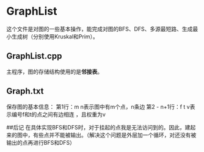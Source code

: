 ﻿# GraphList
这个文件是对图的一些基本操作，能完成对图的BFS、DFS、多源最短路、生成最小生成树（分别使用Kruskal和Prim）。

## GraphList.cpp
主程序，图的存储结构使用的是**邻接表**。

## Graph.txt
保存图的基本信息：
第1行：m n表示图中有m个点，n条边
第2 - n+1行：f t v表示编号f和t的点之间有边相连 ，且权重为v

##后记
在具体实现BFS和DFS时，对于挂起的点我是无法访问到的。因此，建起来的图中，有些点并不能被输出。（解决这个问题是外层加一个循环，对还没有被输出的点再进行BFS和DFS）